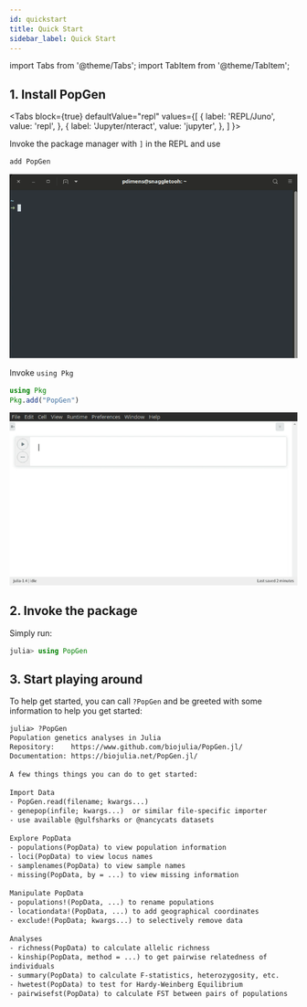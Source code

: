 ```yaml
---
id: quickstart
title: Quick Start
sidebar_label: Quick Start
---
```

import Tabs from '@theme/Tabs';
import TabItem from '@theme/TabItem';

## 1. Install PopGen

<Tabs
  block={true}
  defaultValue="repl"
  values={[
    { label: 'REPL/Juno', value: 'repl', },
    { label: 'Jupyter/nteract', value: 'jupyter', },
  ]
}>
<TabItem value="repl">

Invoke the package manager with `]` in the REPL and use

```julia
add PopGen
```

*![install](/img/install_repl.gif)*

</TabItem>
<TabItem value="jupyter">

Invoke `using Pkg`

```julia
using Pkg
Pkg.add("PopGen")
```

*![install](/img/install_jupyter.gif)*

</TabItem>
</Tabs>


## 2. Invoke the package
Simply run:

```julia
julia> using PopGen
```

## 3. Start playing around

To help get started, you can call `?PopGen` and be greeted with some information to help you get started:

```
julia> ?PopGen
Population genetics analyses in Julia
Repository:    https://www.github.com/biojulia/PopGen.jl/
Documentation: https://biojulia.net/PopGen.jl/

A few things things you can do to get started:

Import Data
- PopGen.read(filename; kwargs...)
- genepop(infile; kwargs...)  or similar file-specific importer
- use available @gulfsharks or @nancycats datasets

Explore PopData
- populations(PopData) to view population information
- loci(PopData) to view locus names
- samplenames(PopData) to view sample names
- missing(PopData, by = ...) to view missing information

Manipulate PopData
- populations!(PopData, ...) to rename populations
- locationdata!(PopData, ...) to add geographical coordinates
- exclude!(PopData; kwargs...) to selectively remove data

Analyses
- richness(PopData) to calculate allelic richness
- kinship(PopData, method = ...) to get pairwise relatedness of individuals
- summary(PopData) to calculate F-statistics, heterozygosity, etc.
- hwetest(PopData) to test for Hardy-Weinberg Equilibrium
- pairwisefst(PopData) to calculate FST between pairs of populations
```
